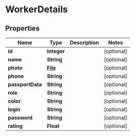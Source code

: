 # WorkerDetails

## Properties
Name | Type | Description | Notes
------------ | ------------- | ------------- | -------------
**id** | **Integer** |  |  [optional]
**name** | **String** |  |  [optional]
**photo** | [**File**](File.md) |  |  [optional]
**phone** | **String** |  |  [optional]
**passportData** | **String** |  |  [optional]
**role** | **String** |  |  [optional]
**color** | **String** |  |  [optional]
**login** | **String** |  |  [optional]
**password** | **String** |  |  [optional]
**rating** | **Float** |  |  [optional]
